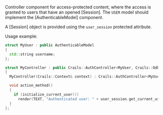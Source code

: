 Controller component for access-protected content, where the access is granted to users that have an opened [Session]. The `USER` model should implement the [AuthenticableModel] component.

A [Session] object is provided using the `user_session` protected attribute.

Usage example:

```c++
struct MyUser : public AuthenticableModel
{
  std::string username;
};

struct MyController : public Crails::AuthController<MyUser, Crails::Odb::Controller>
{
  MyController(Crails::Context& context) : Crails::AuthController<MyUser, Crails::Controller>(context) {}

  void action_method()
  {
    if (initialize_current_user())
      render(TEXT, "Authenticated user: " + user_session.get_current_user()->username);
  }
};
```
